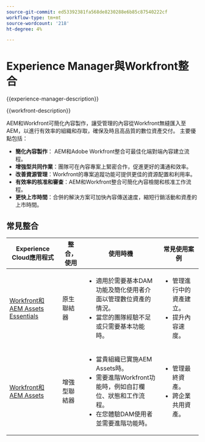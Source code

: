 ```yaml
---
source-git-commit: ed53392381fa568de8230288e6b85c87540222cf
workflow-type: tm+mt
source-wordcount: '218'
ht-degree: 4%

---
```



# Experience Manager與Workfront整合

{{experience-manager-description}}

{{workfront-description}}

AEM和Workfront可簡化內容製作，讓受管理的內容從Workfront無縫匯入至AEM，以進行有效率的組織和存取，確保及時且高品質的數位資產交付。 主要優點包括：

+ **簡化內容製作**： AEM和Adobe Workfront整合可最佳化端對端內容建立流程。
+ **增強型共同作業**：團隊可在內容專案上緊密合作，促進更好的溝通和效率。
+ **改善資源管理**：Workfront的專案追蹤功能可提供更佳的資源配置和利用率。
+ **有效率的核准和審查**：AEM和Workfront整合可簡化內容檢閱和核准工作流程。
+ **更快上市時間**：合併的解決方案可加快內容傳送速度，縮短行銷活動和資產的上市時間。

## 常見整合

<table>
    <thead>
        <tr>
            <th>Experience Cloud應用程式</th>
            <th>整合，使用</th>
            <th>使用時機</th>
            <th>常見使用案例</th>
        </tr>
    </thead>
    <tbody>
        <tr>
            <td><a href="https://experienceleague.adobe.com/docs/experience-manager-learn/assets-essentials/workfront/configure.html" target="_blank" rel="noreferrer">Workfront和AEM Assets Essentials</a></td>
            <td>原生聯結器</td>
            <td>
              <ul>
                <li>適用於需要基本DAM功能及簡化使用者介面以管理數位資產的情況。</li>
                <li>當您的團隊經驗不足或只需要基本功能時。</li>
              </ul>
            </td>
            <td>
                <ul>
                  <li>管理進行中的資產建立。</li>
                  <li>提升內容速度。</li>
                </ul>
            </td>
        </tr>
        <tr>
            <td><a href="https://experienceleague.adobe.com/docs/experience-manager-learn/assets/workfront/enhanced-connector/aem-experts-series/overview.html" target="_blank" rel="noreferrer">Workfront和AEM Assets</a></td>
            <td>增強型聯結器</td>
            <td>
                <ul>
                    <li>當貴組織已實施AEM Assets時。</li>
                    <li>需要進階Workfront功能時，例如自訂欄位、狀態和工作流程。</li>
                    <li>在您體驗DAM使用者並需要進階功能時。</li>
                </ul>
            </td>
            <td>
              <ul>
                <li>管理最終資產。</li>
                <li>跨企業共用資產。</li>
              </ul>
            </td>
        </tr>
    </tbody>          
</table>
